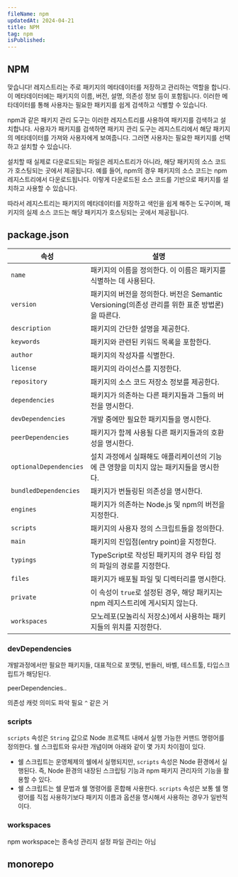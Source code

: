 ```yaml
---
fileName: npm
updatedAt: 2024-04-21
title: NPM
tag: npm
isPublished:
---
```


## NPM

맞습니다! 레지스트리는 주로 패키지의 메타데이터를 저장하고 관리하는 역할을 합니다. 이 메타데이터에는 패키지의 이름, 버전, 설명, 의존성 정보 등이 포함됩니다. 이러한 메타데이터를 통해 사용자는 필요한 패키지를 쉽게 검색하고 식별할 수 있습니다.

npm과 같은 패키지 관리 도구는 이러한 레지스트리를 사용하여 패키지를 검색하고 설치합니다. 사용자가 패키지를 검색하면 패키지 관리 도구는 레지스트리에서 해당 패키지의 메타데이터를 가져와 사용자에게 보여줍니다. 그러면 사용자는 필요한 패키지를 선택하고 설치할 수 있습니다.

설치할 때 실제로 다운로드되는 파일은 레지스트리가 아니라, 해당 패키지의 소스 코드가 호스팅되는 곳에서 제공됩니다. 예를 들어, npm의 경우 패키지의 소스 코드는 npm 레지스트리에서 다운로드됩니다. 이렇게 다운로드된 소스 코드를 기반으로 패키지를 설치하고 사용할 수 있습니다.

따라서 레지스트리는 패키지의 메타데이터를 저장하고 색인을 쉽게 해주는 도구이며, 패키지의 실제 소스 코드는 해당 패키지가 호스팅되는 곳에서 제공됩니다.

## package.json

| 속성                   | 설명                                                                                           |
| ---------------------- | ---------------------------------------------------------------------------------------------- |
| `name`                 | 패키지의 이름을 정의한다. 이 이름은 패키지를 식별하는 데 사용된다.                             |
| `version`              | 패키지의 버전을 정의한다. 버전은 Semantic Versioning(의존성 관리를 위한 표준 방법론)을 따른다. |
| `description`          | 패키지의 간단한 설명을 제공한다.                                                               |
| `keywords`             | 패키지와 관련된 키워드 목록을 포함한다.                                                        |
| `author`               | 패키지의 작성자를 식별한다.                                                                    |
| `license`              | 패키지의 라이선스를 지정한다.                                                                  |
| `repository`           | 패키지의 소스 코드 저장소 정보를 제공한다.                                                     |
| `dependencies`         | 패키지가 의존하는 다른 패키지들과 그들의 버전을 명시한다.                                      |
| `devDependencies`      | 개발 중에만 필요한 패키지들을 명시한다.                                                        |
| `peerDependencies`     | 패키지가 함께 사용될 다른 패키지들과의 호환성을 명시한다.                                      |
| `optionalDependencies` | 설치 과정에서 실패해도 애플리케이션의 기능에 큰 영향을 미치지 않는 패키지들을 명시한다.        |
| `bundledDependencies`  | 패키지가 번들링된 의존성을 명시한다.                                                           |
| `engines`              | 패키지가 의존하는 Node.js 및 npm의 버전을 지정한다.                                            |
| `scripts`              | 패키지의 사용자 정의 스크립트들을 정의한다.                                                    |
| `main`                 | 패키지의 진입점(entry point)을 지정한다.                                                       |
| `typings`              | TypeScript로 작성된 패키지의 경우 타입 정의 파일의 경로를 지정한다.                            |
| `files`                | 패키지가 배포될 파일 및 디렉터리를 명시한다.                                                   |
| `private`              | 이 속성이 `true`로 설정된 경우, 해당 패키지는 npm 레지스트리에 게시되지 않는다.                |
| `workspaces`           | 모노레포(모놀리식 저장소)에서 사용하는 패키지들의 위치를 지정한다.                             |

### devDependencies

개발과정에서만 필요한 패키지들, 대표적으로 포맷팅, 번들러, 바벨, 테스트툴, 타입스크립트가 해당된다.

peerDependencies..

의존성 캐럿 의미도 파악 필요 `^` 같은 거

### scripts

`scripts` 속성은 `String` 값으로 Node 프로젝트 내에서 실행 가능한 커맨드 명령어를 정의한다. 쉘 스크립트와 유사한 개념이며 아래와 같이 몇 가지 차이점이 있다.

- 쉘 스크립트는 운영체제의 쉘에서 실행되지만, `scripts` 속성은 Node 환경에서 실행된다. 즉, Node 환경의 내장된 스크립팅 기능과 npm 패키지 관리자의 기능을 활용할 수 있다.
- 쉘 스크립트는 쉘 문법과 쉘 명령어를 혼합해 사용한다. `scripts` 속성은 보통 쉘 명령어를 직접 사용하기보다 패키지 이름과 옵션을 명시해서 사용하는 경우가 일반적이다.

### workspaces

npm workspace는 종속성 관리지 설정 파일 관리는 아님

## monorepo
